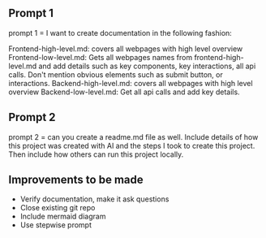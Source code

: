 ## Prompt 1
prompt 1 = I want to create documentation in the following fashion:

Frontend-high-level.md: covers all webpages with high level overview
Frontend-low-level.md: Gets all webpages names from frontend-high-level.md and add details such as key components, key interactions, all api calls. Don't mention obvious elements such as submit button, or interactions. 
Backend-high-level.md: covers all webpages with high level overview
Backend-low-level.md: Get all api calls and add key details.

## Prompt 2
prompt 2 = can you create a readme.md file as well. Include details of how this project was created with AI and the steps I took to create this project. Then include how others can run this project locally.


## Improvements to be made
- Verify documentation, make it ask questions
- Close existing git repo
- Include mermaid diagram
- Use stepwise prompt